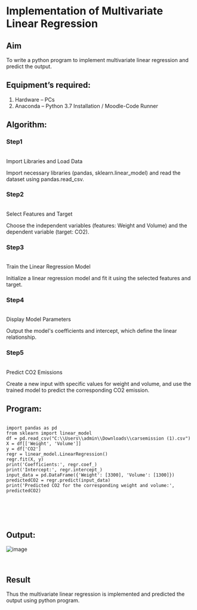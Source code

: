 # Implementation of Multivariate Linear Regression
## Aim
To write a python program to implement multivariate linear regression and predict the output.
## Equipment’s required:
1.	Hardware – PCs
2.	Anaconda – Python 3.7 Installation / Moodle-Code Runner
## Algorithm:
### Step1
<br>Import Libraries and Load Data

Import necessary libraries (pandas, sklearn.linear_model) and read the dataset using pandas.read_csv.



### Step2
<br>Select Features and Target

Choose the independent variables (features: Weight and Volume) and the dependent variable (target: CO2).

### Step3
<br>Train the Linear Regression Model

Initialize a linear regression model and fit it using the selected features and target.

### Step4
<br>Display Model Parameters

Output the model's coefficients and intercept, which define the linear relationship.

### Step5
<br>Predict CO2 Emissions

Create a new input with specific values for weight and volume, and use the trained model to predict the corresponding CO2 emission.



## Program:
```

import pandas as pd
from sklearn import linear_model
df = pd.read_csv("C:\\Users\\admin\\Downloads\\carsemission (1).csv")
X = df[['Weight', 'Volume']]
y = df['CO2']
regr = linear_model.LinearRegression()
regr.fit(X, y)
print('Coefficients:', regr.coef_)
print('Intercept:', regr.intercept_)
input_data = pd.DataFrame({'Weight': [3300], 'Volume': [1300]})
predictedCO2 = regr.predict(input_data)
print('Predicted CO2 for the corresponding weight and volume:', predictedCO2)






```
## Output:

![image](https://github.com/user-attachments/assets/b3edc56a-0a85-4788-a06a-c4c117d32441)


<br>

## Result
Thus the multivariate linear regression is implemented and predicted the output using python program.

